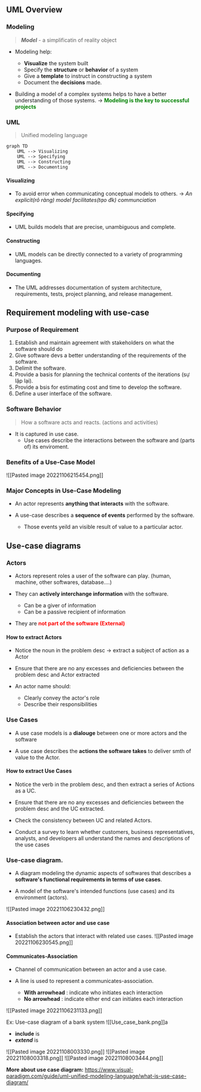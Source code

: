 ## UML Overview
### Modeling
> ***Model*** - a simplificatin of reality object

* Modeling help:
	* **Visualize** the system built
	* Specify the **structure** or **behavior** of a system
	* Give a **template** to instruct in constructing a system
	* Document the **decisions** made.

* Building a model of a complex systems helps to have a better understanding of those systems.
-> <span style="color: green" ><b> Modeling is the key to successful projects</b></span>

### UML
> Unified modeling language

```mermaid
graph TD
	UML --> Visualizing
	UML --> Specifying
	UML --> Constructing
	UML --> Documenting
```
#### Visualizing
* To avoid error when communicating conceptual models to others.
-> *An explicit(rõ ràng) model facilitates(tạo đk) communciation*

#### Specifying
* UML builds models that are precise, unambiguous and complete.

#### Constructing
* UML models can be directly connected to a variety of programming languages.

#### Documenting
* The UML addresses documentation of system architecture, requirements, tests, project planning, and release management.

## Requirement modeling with use-case
### Purpose of Requirement
1. Establish and maintain agreement with stakeholders on what the software should do
2. Give software devs a better understanding of the requirements of the software.
3. Delimit the software.
4. Provide a basis for planning the technical contents of the iterations (sự lặp lại).
5. Provide a bsis for estimating cost and time to develop the software.
6. Define a user interface of the software.

### Software Behavior
> How a software acts and reacts. (actions and activities)

* It is captured in use case.
	* Use cases describe the interactions between the software and (parts of) its enviroment.

### Benefits of a Use-Case Model

![[Pasted image 20221106215454.png]]


### Major Concepts in Use-Case Modeling
* An actor represents **anything that interacts** with the software.

* A use-case describes a **sequence of events** performed by the software.
	* Those events yeild an visible result of value to a particular actor.

## Use-case diagrams
### Actors
* Actors represent roles a user of the software can play. (human, machine, other softwares, database....)

* They can **actively interchange information** with the software.
	* Can be a giver of information
	* Can be a passive recipient of information

* They are <span style="color:red"> <b>not part of the software (External)</b></span>

#### How to extract Actors
* Notice the noun in the problem desc -> extract a subject of action as a Actor

* Ensure that there are no any excesses and deficiencies between the problem desc and Actor extracted

* An actor name should: 
	* Clearly convey the actor's role
	* Describe their responsibilities

### Use Cases
* A use case models is a **dialouge** between one or more actors and the software

* A  use case describes the **actions the software takes** to deliver smth of value to the Actor.

#### How to extract Use Cases
* Notice the verb in the problem desc, and then extract a series of Actions as a UC.

* Ensure that there are no any excesses and deficiencies between the problem desc and the UC extracted.

* Check the consistency between UC and related Actors.

* Conduct a survey to learn whether customers, business representatives, analysts, and developers all understand the names and descriptions of the use cases

### Use-case diagram.
* A diagram modeling the dynamic aspects of softwares that describes a **software's functional requirements in terms of use cases**.

* A model of the software's intended functions (use cases) and its environment (actors).

![[Pasted image 20221106230432.png]]

#### Association between actor and use case
* Establish the actors that interact with related use cases.
![[Pasted image 20221106230545.png]]

#### Communicates-Association
* Channel of communication between an actor and a use case.

* A line is used to represent a communicates-association.
	* **With arrowhead** : indicate who initiates each interaction
	* **No arrowhead** : indicate either end can initiates each interaction
	
![[Pasted image 20221106231133.png]]

Ex: Use-case diagram of a bank system
![[Use_case_bank.png]]a

* **include** is 
* ***extend*** is

![[Pasted image 20221108003330.png]]
![[Pasted image 20221108003318.png]]
![[Pasted image 20221108003444.png]]

**More about use case diagram:** https://www.visual-paradigm.com/guide/uml-unified-modeling-language/what-is-use-case-diagram/
